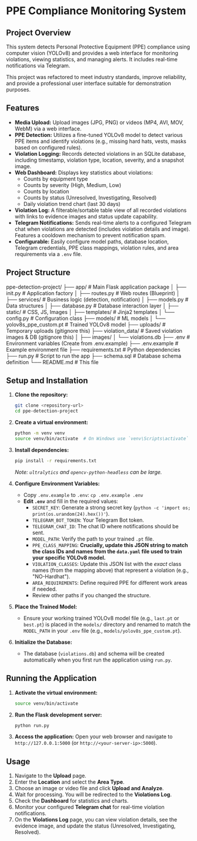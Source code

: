 # PPE Compliance Monitoring System

## Project Overview

This system detects Personal Protective Equipment (PPE) compliance using computer vision (YOLOv8) and provides a web interface for monitoring violations, viewing statistics, and managing alerts. It includes real-time notifications via Telegram.

This project was refactored to meet industry standards, improve reliability, and provide a professional user interface suitable for demonstration purposes.

## Features

- **Media Upload:** Upload images (JPG, PNG) or videos (MP4, AVI, MOV, WebM) via a web interface.
- **PPE Detection:** Utilizes a fine-tuned YOLOv8 model to detect various PPE items and identify violations (e.g., missing hard hats, vests, masks based on configured rules).
- **Violation Logging:** Records detected violations in an SQLite database, including timestamp, violation type, location, severity, and a snapshot image.
- **Web Dashboard:** Displays key statistics about violations:
  - Counts by equipment type
  - Counts by severity (High, Medium, Low)
  - Counts by location
  - Counts by status (Unresolved, Investigating, Resolved)
  - Daily violation trend chart (last 30 days)
- **Violation Log:** A filterable/sortable table view of all recorded violations with links to evidence images and status update capability.
- **Telegram Notifications:** Sends real-time alerts to a configured Telegram chat when violations are detected (includes violation details and image). Features a cooldown mechanism to prevent notification spam.
- **Configurable:** Easily configure model paths, database location, Telegram credentials, PPE class mappings, violation rules, and area requirements via a `.env` file.

## Project Structure

ppe-detection-project/
├── app/ # Main Flask application package
│ ├── init.py # Application factory
│ ├── routes.py # Web routes (Blueprint)
│ ├── services/ # Business logic (detection, notification)
│ ├── models.py # Data structures
│ ├── database.py # Database interaction layer
│ ├── static/ # CSS, JS, Images
│ ├── templates/ # Jinja2 templates
│ └── config.py # Configuration class
├── models/ # ML models
│ └── yolov8s_ppe_custom.pt # Trained YOLOv8 model
├── uploads/ # Temporary uploads (gitignore this)
├── violation_data/ # Saved violation images & DB (gitignore this)
│ ├── images/
│ └── violations.db
├── .env # Environment variables (Create from .env.example)
├── .env.example # Example environment file
├── requirements.txt # Python dependencies
├── run.py # Script to run the app
├── schema.sql # Database schema definition
└── README.md # This file

## Setup and Installation

1.  **Clone the repository:**

    ```bash
    git clone <repository-url>
    cd ppe-detection-project
    ```

2.  **Create a virtual environment:**

    ```bash
    python -m venv venv
    source venv/bin/activate  # On Windows use `venv\Scripts\activate`
    ```

3.  **Install dependencies:**

    ```bash
    pip install -r requirements.txt
    ```

    _Note: `ultralytics` and `opencv-python-headless` can be large._

4.  **Configure Environment Variables:**

    - Copy `.env.example` to `.env`: `cp .env.example .env`
    - **Edit `.env`** and fill in the required values:
      - `SECRET_KEY`: Generate a strong secret key (`python -c 'import os; print(os.urandom(24).hex())'`).
      - `TELEGRAM_BOT_TOKEN`: Your Telegram Bot token.
      - `TELEGRAM_CHAT_ID`: The chat ID where notifications should be sent.
      - `MODEL_PATH`: Verify the path to your trained `.pt` file.
      - `PPE_CLASS_MAPPING`: **Crucially, update this JSON string to match the class IDs and names from the `data.yaml` file used to train your specific YOLOv8 model.**
      - `VIOLATION_CLASSES`: Update this JSON list with the _exact_ class names (from the mapping above) that represent a violation (e.g., "NO-Hardhat").
      - `AREA_REQUIREMENTS`: Define required PPE for different work areas if needed.
      - Review other paths if you changed the structure.

5.  **Place the Trained Model:**

    - Ensure your working trained YOLOv8 model file (e.g., `last.pt` or `best.pt`) is placed in the `models/` directory and renamed to match the `MODEL_PATH` in your `.env` file (e.g., `models/yolov8s_ppe_custom.pt`).

6.  **Initialize the Database:**
    - The database (`violations.db`) and schema will be created automatically when you first run the application using `run.py`.

## Running the Application

1.  **Activate the virtual environment:**

    ```bash
    source venv/bin/activate
    ```

2.  **Run the Flask development server:**

    ```bash
    python run.py
    ```

3.  **Access the application:** Open your web browser and navigate to `http://127.0.0.1:5000` (or `http://<your-server-ip>:5000`).

## Usage

1.  Navigate to the **Upload** page.
2.  Enter the **Location** and select the **Area Type**.
3.  Choose an image or video file and click **Upload and Analyze**.
4.  Wait for processing. You will be redirected to the **Violations Log**.
5.  Check the **Dashboard** for statistics and charts.
6.  Monitor your configured **Telegram chat** for real-time violation notifications.
7.  On the **Violations Log** page, you can view violation details, see the evidence image, and update the status (Unresolved, Investigating, Resolved).
